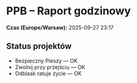 # PPB – Raport godzinowy
**Czas (Europe/Warsaw):** 2025-09-27 23:17

## Status projektów
- Bezpieczny Pieszy — OK
- Zwolnij przy przejściu — OK
- Odblask ratuje życie — OK

